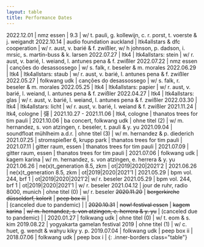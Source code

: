 ```yaml
---
layout: table
title: Performance Dates
---
```



2022.12.01 | nmz essen | 9.3 | w/ t. pauli, g. kollewijn, c. r. porst, t. voerste & j. weigandt
2022.10.14 | audio foundation auckland | ltk4allstars & dfc cooperation | w/ r. aust, v. barié & f. zwißler, w/ h johnson, p. dadson, i. mrsic, s. martin-buss & k. larsen
2022.07.27 | ltk4 | ltk4allstars: stein | w/ r. aust, v. barié, l. weiand, l. antunes pena & f. zwißler 
2022.07.22 | nmz essen | canções do desassossego | w/ s. falk, r. beseler & m. morales
2022.06.29 | ltk4 | ltk4allstars: staub | w/ r. aust, v. barié, l. antunes pena & f. zwißler 
2022.05.27 | folkwang udk  | canções do desassossego | w/ s. falk, r. beseler & m. morales
2022.05.25 | ltk4 | ltk4allstars: papier | w/ r. aust, v. barié, l. weiand, l. antunes pena & f. zwißler 
2022.04.27 | ltk4 | ltk4allstars: glas | w/ r. aust, v. barié, l. weiand, l. antunes pena & f. zwißler 
2022.03.30 | ltk4 | ltk4allstars: licht | w/ r. aust, v. barié, l. weiand & f. zwißler 
2021.11.24 | ltk4, cologne  | 彁 | 
2021.10.27 - 2021.11.06  | ltk4, cologne  | thanatos trees for tim pauli | 
2021.10.06  | ba concert, folkwang udk  | ohne titel (2) | w/ m. hernandez, s. von atzingen, r. beseler, t. pauli & y. yu
2021.09.04  | soundfloat mühlheim a.d.r. | ohne titel (3) | w/ m. hernandez & p. diederich
2021.07.25  | stromspießer 6, krupp park | thanatos trees for tim pauli |
2021.07.11  | gitter raum, essen | thanatos trees for tim pauli  |
2021.07.09  | gitter raum, essen | thanatos trees for tim pauli  |
2021.07.06  |  folkwang udk  | kagem karina  | w/ m. hernandez, s. von atzingen, e. herrera & y. yu
2021.06.26  | ne(x)t_generation 8.5, zkm | ot\|2019\|2020\|2021'2 |
2021.06.26  | ne(x)t_generation 8.5, zkm | ot\|2019\|2020\|2021'1 |
2021.05.29  | bpm vol. 244, brf 1 | ot\|2019\|2020\|2021'2| w/ r. beseler
2021.05.29  | bpm vol. 244, brf 1 | ot\|2019\|2020\|2021'1 | w/ r. beseler
2021.04.12  |  jour de ruhr, radio 8000, munich  | ohne titel (0)  | w/ r. beseler
~~2020.11.20~~ |  ~~bergerkirche düsseldorf, kolorit~~ | ~~peep box iii~~ |  
 | (canceled due to pandemic) | |
~~2020.10.31~~ |  ~~now! festival essen~~ | ~~kagem karina~~ | ~~w/ m. hernandez, s. von atzingen, e. herrera & y. yu~~ 
 | (canceled due to pandemic) | |
2020.01.27  |  folkwang udk  | ohne titel (0)      | w/ t. eom & s. kim
2019.08.22  |  yogyakarta gamelan festival 2019 | ohne titel (1) | w/ c. huet, g. wendt & wahyu kiky y. p.
2019.07.04  |  folkwang udk  | peep box ii |
2018.07.06  |  folkwang udk  | peep box i |
{: .inner-borders class="table"}
